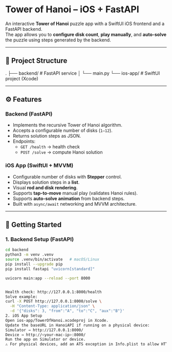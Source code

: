 # Tower of Hanoi – iOS + FastAPI

An interactive **Tower of Hanoi** puzzle app with a SwiftUI iOS frontend and a FastAPI backend.  
The app allows you to **configure disk count**, **play manually**, and **auto-solve** the puzzle using steps generated by the backend.  

---

## 📂 Project Structure
.
├── backend/ # FastAPI service
│ └── main.py
└── ios-app/ # SwiftUI project (Xcode)

---

## ⚙️ Features

### Backend (FastAPI)
- Implements the recursive Tower of Hanoi algorithm.
- Accepts a configurable number of disks (`1–12`).
- Returns solution steps as JSON.
- Endpoints:
  - `GET /health` → health check
  - `POST /solve` → compute Hanoi solution  

### iOS App (SwiftUI + MVVM)
- Configurable number of disks with **Stepper** control.
- Displays solution steps in a **list**.
- Visual **rod and disk rendering**.
- Supports **tap-to-move** manual play (validates Hanoi rules).
- Supports **auto-solve animation** from backend steps.
- Built with `async/await` networking and MVVM architecture.

---

## 🚀 Getting Started

### 1. Backend Setup (FastAPI)
```bash
cd backend
python3 -m venv .venv
source .venv/bin/activate   # macOS/Linux
pip install --upgrade pip
pip install fastapi "uvicorn[standard]"

uvicorn main:app --reload --port 8000


Health check: http://127.0.0.1:8000/health
Solve example:
curl -X POST http://127.0.0.1:8000/solve \
  -H "Content-Type: application/json" \
  -d '{"disks": 3, "from":"A", "to":"C", "aux":"B"}'
2. iOS App Setup
Open ios-app/TowerOfHanoi.xcodeproj in Xcode.
Update the baseURL in HanoiAPI if running on a physical device:
Simulator → http://127.0.0.1:8000/
Device → http://<your-mac-ip>:8000/
Run the app on Simulator or device.
⚠️ For physical devices, add an ATS exception in Info.plist to allow HTTP connections during development.
